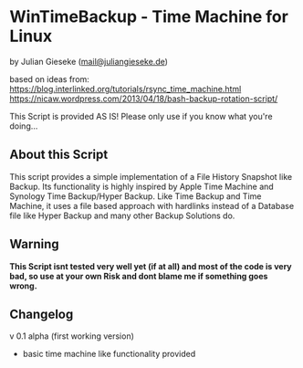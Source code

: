 # WinTimeBackup - Time Machine for Linux

by Julian Gieseke (mail@juliangieseke.de)

based on ideas from:
https://blog.interlinked.org/tutorials/rsync_time_machine.html
https://nicaw.wordpress.com/2013/04/18/bash-backup-rotation-script/

This Script is provided AS IS! Please only use if you know what you're doing…


## About this Script
This script provides a simple implementation of a File History Snapshot like Backup. Its functionality is highly inspired by Apple Time Machine and Synology Time Backup/Hyper Backup. Like Time Backup and Time Machine, it uses a file based approach with hardlinks instead of a Database file like Hyper Backup and many other Backup Solutions do.

## Warning
**This Script isnt tested very well yet (if at all) and most of the code is very bad, so use at your own Risk and dont blame me if something goes wrong.**


## Changelog

v 0.1 alpha (first working version)
- basic time machine like functionality provided
